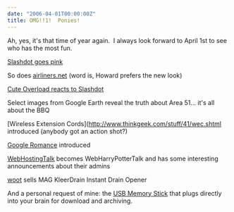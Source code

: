 ```yaml
---
date: "2006-04-01T00:00:00Z"
title: OMG!!1!  Ponies!
---
```

Ah, yes, it's that time of year again.  I always look forward to April 1st to see who has the most fun.

[Slashdot goes pink](https://slashdot.org/story/06/03/31/1644225/slashdot-design-changes-for-wider-appeal)

So does [airliners.net](https://www.airliners.net/) (word is, Howard prefers the new look)

[Cute Overload reacts to Slashdot](http://mfrost.typepad.com/cute_overload/2006/03/co_discovered_b.html)

Select images from Google Earth reveal the truth about Area 51... it's all about the BBQ

[Wireless Extension Cords](http://www.thinkgeek.com/stuff/41/wec.shtml introduced (anybody got an action shot?)

[Google Romance](http://www.google.com/romance/tour.html) introduced

[WebHostingTalk](http://www.webhostingtalk.com/) becomes WebHarryPotterTalk and has some interesting announcements about their admins

[woot](http://www.woot.com/) sells MAG KleerDrain Instant Drain Opener

And a personal request of mine: the [USB Memory Stick](http://www.iwantoneofthose.com/search.do?productCode=memsti&amp;CMP=EMC-MAR_OFF10) that plugs directly into your brain for download and archiving.
